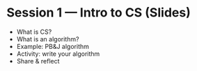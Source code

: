 # Session 1 — Intro to CS (Slides)

- What is CS?
- What is an algorithm?
- Example: PB&J algorithm
- Activity: write your algorithm
- Share & reflect
